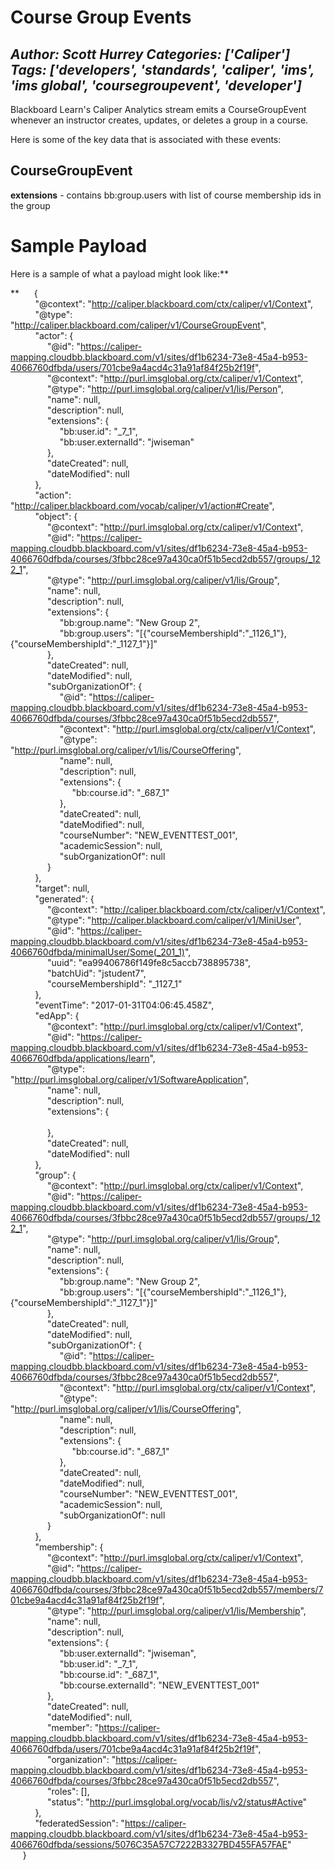 # Course Group Events
*Author: Scott Hurrey*
*Categories: ['Caliper']*
*Tags: ['developers', 'standards', 'caliper', 'ims', 'ims global', 'coursegroupevent', 'developer']*
---
Blackboard Learn's Caliper Analytics stream emits a CourseGroupEvent whenever
an instructor creates, updates, or deletes a group in a course.

Here is some of the key data that is associated with these events:

## CourseGroupEvent

**extensions** - contains bb:group.users with list of course membership ids in the group

# Sample Payload

Here is a sample of what a payload might look like:**

**
         {  
              "@context": "http://caliper.blackboard.com/ctx/caliper/v1/Context",  
              "@type": "http://caliper.blackboard.com/caliper/v1/CourseGroupEvent",  
              "actor": {  
                   "@id": "https://caliper-mapping.cloudbb.blackboard.com/v1/sites/df1b6234-73e8-45a4-b953-4066760dfbda/users/701cbe9a4acd4c31a91af84f25b2f19f",  
                   "@context": "http://purl.imsglobal.org/ctx/caliper/v1/Context",  
                   "@type": "http://purl.imsglobal.org/caliper/v1/lis/Person",  
                   "name": null,  
                   "description": null,  
                   "extensions": {  
                        "bb:user.id": "_7_1",  
                        "bb:user.externalId": "jwiseman"  
                   },  
                   "dateCreated": null,  
                   "dateModified": null  
              },  
              "action": "http://caliper.blackboard.com/vocab/caliper/v1/action#Create",  
              "object": {  
                   "@context": "http://purl.imsglobal.org/ctx/caliper/v1/Context",  
                   "@id": "https://caliper-mapping.cloudbb.blackboard.com/v1/sites/df1b6234-73e8-45a4-b953-4066760dfbda/courses/3fbbc28ce97a430ca0f51b5ecd2db557/groups/_122_1",  
                   "@type": "http://purl.imsglobal.org/caliper/v1/lis/Group",  
                   "name": null,  
                   "description": null,  
                   "extensions": {  
                        "bb:group.name": "New Group 2",  
                        "bb:group.users": "[{\"courseMembershipId\":\"_1126_1\"},{\"courseMembershipId\":\"_1127_1\"}]"  
                   },  
                   "dateCreated": null,  
                   "dateModified": null,  
                   "subOrganizationOf": {  
                        "@id": "https://caliper-mapping.cloudbb.blackboard.com/v1/sites/df1b6234-73e8-45a4-b953-4066760dfbda/courses/3fbbc28ce97a430ca0f51b5ecd2db557",  
                        "@context": "http://purl.imsglobal.org/ctx/caliper/v1/Context",  
                        "@type": "http://purl.imsglobal.org/caliper/v1/lis/CourseOffering",  
                        "name": null,  
                        "description": null,  
                        "extensions": {  
                             "bb:course.id": "_687_1"  
                        },  
                        "dateCreated": null,  
                        "dateModified": null,  
                        "courseNumber": "NEW_EVENTTEST_001",  
                        "academicSession": null,  
                        "subOrganizationOf": null  
                   }  
              },  
              "target": null,  
              "generated": {  
                   "@context": "http://caliper.blackboard.com/ctx/caliper/v1/Context",  
                   "@type": "http://caliper.blackboard.com/caliper/v1/MiniUser",  
                   "@id": "https://caliper-mapping.cloudbb.blackboard.com/v1/sites/df1b6234-73e8-45a4-b953-4066760dfbda/minimalUser/Some(_201_1)",  
                   "uuid": "ea99406786f149fe8c5accb738895738",  
                   "batchUid": "jstudent7",  
                   "courseMembershipId": "_1127_1"  
              },  
              "eventTime": "2017-01-31T04:06:45.458Z",  
              "edApp": {  
                   "@context": "http://purl.imsglobal.org/ctx/caliper/v1/Context",  
                   "@id": "https://caliper-mapping.cloudbb.blackboard.com/v1/sites/df1b6234-73e8-45a4-b953-4066760dfbda/applications/learn",  
                   "@type": "http://purl.imsglobal.org/caliper/v1/SoftwareApplication",  
                   "name": null,  
                   "description": null,  
                   "extensions": {  
                          
                   },  
                   "dateCreated": null,  
                   "dateModified": null  
              },  
              "group": {  
                   "@context": "http://purl.imsglobal.org/ctx/caliper/v1/Context",  
                   "@id": "https://caliper-mapping.cloudbb.blackboard.com/v1/sites/df1b6234-73e8-45a4-b953-4066760dfbda/courses/3fbbc28ce97a430ca0f51b5ecd2db557/groups/_122_1",  
                   "@type": "http://purl.imsglobal.org/caliper/v1/lis/Group",  
                   "name": null,  
                   "description": null,  
                   "extensions": {  
                        "bb:group.name": "New Group 2",  
                        "bb:group.users": "[{\"courseMembershipId\":\"_1126_1\"},{\"courseMembershipId\":\"_1127_1\"}]"  
                   },  
                   "dateCreated": null,  
                   "dateModified": null,  
                   "subOrganizationOf": {  
                        "@id": "https://caliper-mapping.cloudbb.blackboard.com/v1/sites/df1b6234-73e8-45a4-b953-4066760dfbda/courses/3fbbc28ce97a430ca0f51b5ecd2db557",  
                        "@context": "http://purl.imsglobal.org/ctx/caliper/v1/Context",  
                        "@type": "http://purl.imsglobal.org/caliper/v1/lis/CourseOffering",  
                        "name": null,  
                        "description": null,  
                        "extensions": {  
                             "bb:course.id": "_687_1"  
                        },  
                        "dateCreated": null,  
                        "dateModified": null,  
                        "courseNumber": "NEW_EVENTTEST_001",  
                        "academicSession": null,  
                        "subOrganizationOf": null  
                   }  
              },  
              "membership": {  
                   "@context": "http://purl.imsglobal.org/ctx/caliper/v1/Context",  
                   "@id": "https://caliper-mapping.cloudbb.blackboard.com/v1/sites/df1b6234-73e8-45a4-b953-4066760dfbda/courses/3fbbc28ce97a430ca0f51b5ecd2db557/members/701cbe9a4acd4c31a91af84f25b2f19f",  
                   "@type": "http://purl.imsglobal.org/caliper/v1/lis/Membership",  
                   "name": null,  
                   "description": null,  
                   "extensions": {  
                        "bb:user.externalId": "jwiseman",  
                        "bb:user.id": "_7_1",  
                        "bb:course.id": "_687_1",  
                        "bb:course.externalId": "NEW_EVENTTEST_001"  
                   },  
                   "dateCreated": null,  
                   "dateModified": null,  
                   "member": "https://caliper-mapping.cloudbb.blackboard.com/v1/sites/df1b6234-73e8-45a4-b953-4066760dfbda/users/701cbe9a4acd4c31a91af84f25b2f19f",  
                   "organization": "https://caliper-mapping.cloudbb.blackboard.com/v1/sites/df1b6234-73e8-45a4-b953-4066760dfbda/courses/3fbbc28ce97a430ca0f51b5ecd2db557",  
                   "roles": [],  
                   "status": "http://purl.imsglobal.org/vocab/lis/v2/status#Active"  
              },  
              "federatedSession": "https://caliper-mapping.cloudbb.blackboard.com/v1/sites/df1b6234-73e8-45a4-b953-4066760dfbda/sessions/5076C35A57C7222B3327BD455FA57FAE"  
         }


